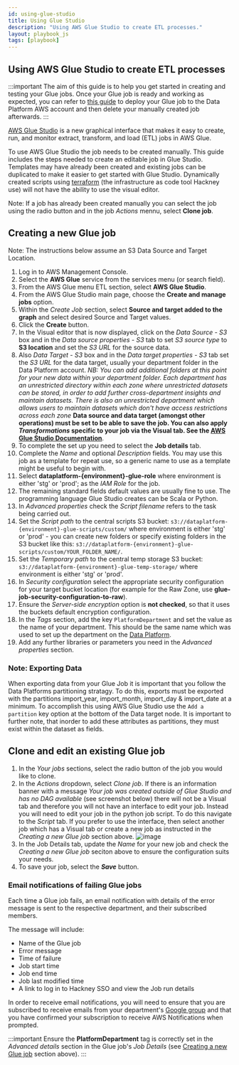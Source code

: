 ```yaml
---
id: using-glue-studio
title: Using Glue Studio
description: "Using AWS Glue Studio to create ETL processes."
layout: playbook_js
tags: [playbook]
---
```


## Using AWS Glue Studio to create ETL processes

:::important
The aim of this guide is to help you get started in creating and testing your Glue jobs.
Once your Glue job is ready and working as expected, you can refer to [this guide][create-glue-jobs]
to deploy your Glue job to the Data Platform AWS account and then delete your manually created job afterwards.
:::

[AWS Glue Studio][aws-glue-studio] is a new graphical interface that makes it easy to create, run, and monitor extract, transform, and load (ETL) jobs in AWS Glue.

To use AWS Glue Studio the job needs to be created manually. This guide includes the steps needed to create an editable job in Glue Studio. Templates may have already been created and existing jobs can be duplicated to make it easier to get started with Glue Studio. Dynamically created scripts using [terraform][terraform] (the infrastructure as code tool Hackney use) will not have the ability to use the visual editor.

Note: If a job has already been created manually you can select the job using the radio button and in the job _Actions_ mennu, select **Clone job**.

## Creating a new Glue job

Note: The instructions below assume an S3 Data Source and Target Location.

1. Log in to AWS Management Console.
1. Select the **AWS Glue** service from the services menu (or search field).
1. From the AWS Glue menu ETL section, select **AWS Glue Studio**.
1. From the AWS Glue Studio main page, choose the **Create and manage jobs** option.
1. Within the _Create Job_ section, select **Source and target added to the graph** and select desired Source and Target values.
1. Click the **Create** button.
1. In the Visual editor that is now displayed, click on the _Data Source - S3_ box and in the _Data source properties - S3_ tab to set _S3 source type_ to **S3 location** and set the _S3 URL_ for the source data.
1. Also _Data Target - S3_ box and in the _Data target properties - S3_ tab set the _S3 URL_ for the data target, usually your department folder in the Data Platform account.
   _NB: You can add additional folders at this point for your new data within your department folder. Each department has an unrestricted directory within each zone where unrestricted datasets can be stored, in order to add further cross-department insights and maintain datasets. There is also an unrestricted department which allows users to maintain datasets which don't have access restrictions across each zone_
   **Data source and data target (amongst other operations) must be set to be able to save the job. You can also apply _Transformations_ specific to your job via the Visual tab. See the [AWS Glue Studio Documentation][aws-glue-studio-documentation]**.
1. To complete the set up you need to select the **Job details** tab.
1. Complete the _Name_ and optional _Description_ fields. You may use this job as a template for repeat use, so a generic name to use as a template might be useful to begin with.
1. Select **dataplatform-{environment}-glue-role** where environment is either 'stg' or 'prod'; as the _IAM Role_ for the job.
1. The remaining standard fields default values are usually fine to use. The programming language Glue Studio creates can be Scala or Python.
1. In _Advanced properties_ check the _Script filename_ refers to the task being carried out.
1. Set the _Script path_ to the central scripts S3 bucket: `s3://dataplatform-{environment}-glue-scripts/custom/` where environment is either 'stg' or 'prod' - you can create new folders or specify existing folders in the S3 bucket like this: `s3://dataplatform-{environment}-glue-scripts/custom/YOUR_FOLDER_NAME/`.
1. Set the _Temporary path_ to the central temp storage S3 bucket: `s3://dataplatform-{environment}-glue-temp-storage/` where environment is either 'stg' or 'prod'.
1. In _Security configuration_ select the appropriate security configuration for your target bucket location (for example for the Raw Zone, use **glue-job-security-configuration-to-raw**).
1. Ensure the _Server-side encryption_ option is **not checked**, so that it uses the buckets default encryption configuration.
1. In the _Tags_ section, add the key `PlatformDepartment` and set the value as the name of your department.
   This should be the same name which was used to set up the department on the [Data Platform][data-platform].
1. Add any further libraries or parameters you need in the _Advanced properties_ section.

### Note: Exporting Data

When exporting data from your Glue Job it is important that you follow the Data Platforms partitioning stratagy. To do this, exports must be exported with the partitions import_year, import_month, import_day & import_date at a minimum. To accomplish this using AWS Glue Studio use the `Add a partition` key option at the bottom of the Data target node. It is important to further note, that inorder to add these attributes as partitions, they must exist within the dataset as fields.

## Clone and edit an existing Glue job

1. In the _Your jobs_ sections, select the radio button of the job you would like to clone.
2. In the _Actions_ dropdown, select _Clone job_. If there is an information banner with a message _Your job was created outside of Glue Studio and has no DAG available_ (see screenshot below) there will not be a Visual tab and therefore you will not have an interface to edit your job. Instead you will need to edit your job in the python job script. To do this navigate to the _Script_ tab. If you prefer to use the interface, then select another job which has a Visual tab or create a new job as instructed in the _Creating a new Glue job_ section above.
   ![image](https://user-images.githubusercontent.com/46002877/114702251-bcac0500-9d1b-11eb-8475-814523fd58dc.png)
3. In the Job Details tab, update the _Name_ for your new job and check the _Creating a new Glue job_ seciton above to ensure the configuration suits your needs.
4. To save your job, select the **_Save_** button.

### Email notifications of failing Glue jobs

Each time a Glue job fails, an email notification with details of the error message is sent to the respective department, and their subscribed members.

The message will include:

- Name of the Glue job
- Error message
- Time of failure
- Job start time
- Job end time
- Job last modified time
- A link to log in to Hackney SSO and view the Job run details

In order to receive email notifications, you will need to ensure that you are subscribed to receive emails from your department's [Google group][google-groups] and that you have confirmed your subscription to receive AWS Notifications when prompted.

:::important
Ensure the **PlatformDepartment** tag is correctly set in the _Advanced details_ section in the Glue job's _Job Details_ (see [Creating a new Glue job](#creating-a-new-glue-job) section above).
:::

[google-groups]: https://groups.google.com/my-groups
[data-platform]: https://github.com/LBHackney-IT/Data-Platform/blob/main/terraform/05-departments.tf
[aws-glue-studio]: https://docs.aws.amazon.com/glue/latest/ug/what-is-glue-studio.html
[terraform]: https://www.terraform.io/
[aws-glue-studio-documentation]: https://docs.aws.amazon.com/glue/latest/ug/edit-nodes-chapter.html
[using-glue-studio]: https://playbook.hackney.gov.uk/Data-Platform-Playbook/playbook/using-glue-studio
[create-glue-jobs]: ./deploy-glue-jobs
